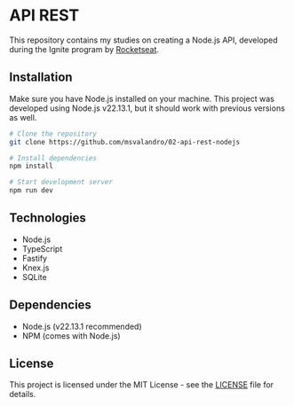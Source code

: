 # API REST

This repository contains my studies on creating a Node.js API, developed during the Ignite program by [Rocketseat](https://rocketseat.com.br/).

## Installation

Make sure you have Node.js installed on your machine. This project was developed using Node.js v22.13.1, but it should work with previous versions as well.

```bash
# Clone the repository
git clone https://github.com/msvalandro/02-api-rest-nodejs

# Install dependencies
npm install

# Start development server
npm run dev
```

## Technologies

- Node.js
- TypeScript
- Fastify
- Knex.js
- SQLite

## Dependencies

- Node.js (v22.13.1 recommended)
- NPM (comes with Node.js)

## License

This project is licensed under the MIT License - see the [LICENSE](./LICENSE) file for details.

